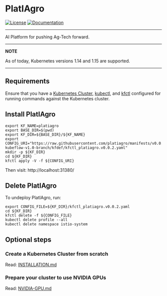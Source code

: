# PlatIAgro

[![License](https://img.shields.io/badge/License-Apache%202.0-blue.svg)](https://opensource.org/licenses/Apache-2.0)
[![Documentation](https://img.shields.io/badge/documentation-wiki-blue.svg?style=flat-square)](https://platiagro.github.io/docs/)

---

AI Platform for pushing Ag-Tech forward.

---

**NOTE**

As of today, Kubernetes versions 1.14 and 1.15 are supported.

---

## Requirements

Ensure that you have a [Kubernetes Cluster](https://kubernetes.io/docs/setup/), [kubectl](https://kubernetes.io/docs/tasks/tools/install-kubectl/#install-kubectl), and [kfctl](https://www.kubeflow.org/docs/started/getting-started/#installing-command-line-tools) configured for running commands against the Kubernetes cluster.

## Install PlatIAgro

```shell
export KF_NAME=platiagro
export BASE_DIR=$(pwd)
export KF_DIR=${BASE_DIR}/${KF_NAME}
export CONFIG_URI="https://raw.githubusercontent.com/platiagro/manifests/v0.0.2-kubeflow-v1.0-branch/kfdef/kfctl_platiagro.v0.0.2.yaml"
mkdir -p ${KF_DIR}
cd ${KF_DIR}
kfctl apply -V -f ${CONFIG_URI}
```

Then visit: http://localhost:31380/

## Delete PlatIAgro

To undeploy PlatIAgro, run:

```shell
export CONFIG_FILE=${KF_DIR}/kfctl_platiagro.v0.0.2.yaml
cd ${KF_DIR}
kfctl delete -f ${CONFIG_FILE}
kubectl delete profile --all
kubectl delete namespace istio-system
```

## Optional steps

### Create a Kubernetes Cluster from scratch

Read: [INSTALLATION.md](./INSTALLATION.md)

### Prepare your cluster to use NVIDIA GPUs

Read: [NVIDIA-GPU.md](./NVIDIA-GPU.md)
